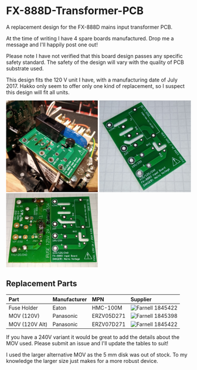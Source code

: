 # FX-888D-Transformer-PCB
A replacement design for the FX-888D mains input transformer PCB.

At the time of writing I have 4 spare boards manufactured. Drop me a message and I'll happily post one out!

Please note I have not verified that this board design passes any specific safety standard. The safety of the design will vary with the quality of PCB substrate used.

This design fits the 120 V unit I have, with a manufacturing date of July 2017. Hakko only seem to offer only one kind of replacement, so I suspect this design will fit all units.

<img src="img/pcb-installed.jpg?raw=true" alt="This design installed in a FX-888D" width="250"></img>
<img src="img/pcb.jpg?raw=true" alt="Raw PCB" width="250"></img>
<img src="img/stock-pcb.jpg?raw=true" alt="Side-by-side of the stock and the replacement" width="250"></img>

## Replacement Parts

| Part           | Manufacturer | MPN        | Supplier        |
|:---------------|:-------------|:-----------|:----------------|
| Fuse Holder    | Eaton        | HMC-100M   | ![Farnell 1845422](https://uk.farnell.com/eaton-bussmann-series/htc-100m/fuse-holder-pcb-250v-5a/dp/2550634) |
| MOV (120V)     | Panasonic    | ERZV05D271 | ![Farnell 1845398](https://uk.farnell.com/panasonic-electronic-components/erzv05d271/varistor-5mm-disc-270v/dp/1845398) |
| MOV (120V Alt) | Panasonic    | ERZV07D271 | ![Farnell 1845422](https://uk.farnell.com/panasonic/erzv07d271/varistor-7mm-disc-270v/dp/1845422) |

If you have a 240V variant it would be great to add the details about the MOV used. Please submit an issue and I'll update the tables to suit!

I used the larger alternative MOV as the 5 mm disk was out of stock. To my knowledge the larger size just makes for a more robust device.
